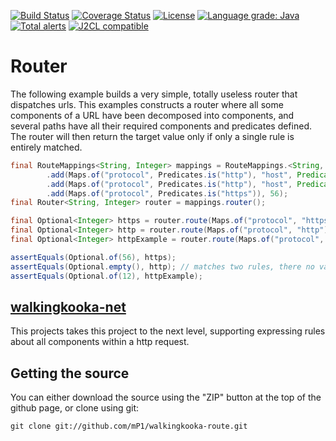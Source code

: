 [![Build Status](https://travis-ci.com/mP1/walkingkooka-route.svg?branch=master)](https://travis-ci.com/mP1/walkingkooka-route.svg?branch=master)
[![Coverage Status](https://coveralls.io/repos/github/mP1/walkingkooka-route/badge.svg?branch=master)](https://coveralls.io/github/mP1/walkingkooka-route?branch=master)
[![License](https://img.shields.io/badge/License-Apache%202.0-blue.svg)](https://opensource.org/licenses/Apache-2.0)
[![Language grade: Java](https://img.shields.io/lgtm/grade/java/g/mP1/walkingkooka-route.svg?logo=lgtm&logoWidth=18)](https://lgtm.com/projects/g/mP1/walkingkooka-route/context:java)
[![Total alerts](https://img.shields.io/lgtm/alerts/g/mP1/walkingkooka-route.svg?logo=lgtm&logoWidth=18)](https://lgtm.com/projects/g/mP1/walkingkooka-route/alerts/)
[![J2CL compatible](https://img.shields.io/badge/J2CL-compatible-brightgreen.svg)](https://github.com/mP1/j2cl-central)



# Router

The following example builds a very simple, totally useless router that dispatches urls. This examples constructs a router
where all some components of a URL have been decomposed into components, and several paths have all their required components
and predicates defined. The router will then return the target value only if only a single rule is entirely matched.

```java
final RouteMappings<String, Integer> mappings = RouteMappings.<String, Integer>empty()
        .add(Maps.of("protocol", Predicates.is("http"), "host", Predicate.isEqual("example.com")), 12)
        .add(Maps.of("protocol", Predicates.is("http"), "host", Predicate.isEqual("example2.com")), 34)
        .add(Maps.of("protocol", Predicates.is("https")), 56);
final Router<String, Integer> router = mappings.router();

final Optional<Integer> https = router.route(Maps.of("protocol", "https")); // should return 56
final Optional<Integer> http = router.route(Maps.of("protocol", "http")); // 12 and 34 both match returns nothing.
final Optional<Integer> httpExample = router.route(Maps.of("protocol", "http", "host", "example.com")); // should return 12

assertEquals(Optional.of(56), https);
assertEquals(Optional.empty(), http); // matches two rules, there no value
assertEquals(Optional.of(12), httpExample);
```


## [walkingkooka-net](https://github.com/mP1/walkingkooka-net)

This projects takes this project to the next level, supporting expressing rules about all components within a http request.



## Getting the source

You can either download the source using the "ZIP" button at the top
of the github page, or clone using git:

```
git clone git://github.com/mP1/walkingkooka-route.git
```
